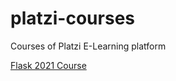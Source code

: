 # platzi-courses
Courses of Platzi E-Learning platform

[Flask 2021 Course](https://github.com/josewtf01/platzi-courses/tree/main/flask-2021)
